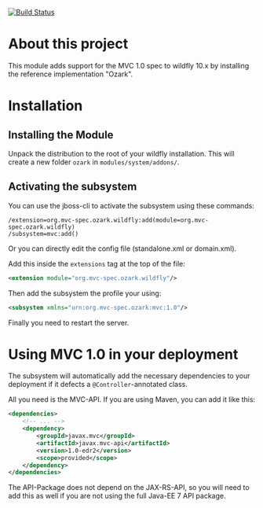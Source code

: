 [![Build Status](https://travis-ci.org/gtudan/wildfly-ozark.svg?branch=master)](https://travis-ci.org/gtudan/wildfly-ozark)

# About this project

This module adds support for the MVC 1.0 spec to wildfly 10.x by installing the 
reference implementation "Ozark".

# Installation

## Installing the Module

Unpack the distribution to the root of your wildfly installation. This will create
a new folder `ozark` in `modules/system/addons/`.

## Activating the subsystem

You can use the jboss-cli to activate the subsystem using these commands:

```
/extension=org.mvc-spec.ozark.wildfly:add(module=org.mvc-spec.ozark.wildfly)
/subsystem=mvc:add()
```

Or you can directly edit the config file (standalone.xml or domain.xml).

Add this inside the  `extensions` tag at the top of the file:
```xml
<extension module="org.mvc-spec.ozark.wildfly"/>
```

Then add the subsystem the profile your using:

```xml
<subsystem xmlns="urn:org.mvc-spec.ozark:mvc:1.0"/>
```

Finally you need to restart the server.

# Using MVC 1.0 in your deployment

The subsystem will automatically add the necessary dependencies to your deployment
if it defects a `@Controller`-annotated class.

All you need is the MVC-API. If you are using Maven, you can add it like this:

```xml
<dependencies>
    <!-- ... -->
    <dependency>
        <groupId>javax.mvc</groupId>
        <artifactId>javax.mvc-api</artifactId>
        <version>1.0-edr2</version>
        <scope>provided</scope>
    </dependency>
</dependencies>
```

The API-Package does not depend on the JAX-RS-API, so you will need to add this as well
if you are not using the full Java-EE 7 API package.
